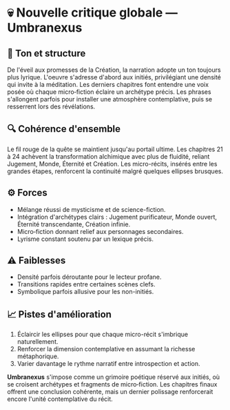 # 💀 Nouvelle critique globale — Umbranexus

## 🧠 Ton et structure
De l'éveil aux promesses de la Création, la narration adopte un ton toujours plus lyrique. L'oeuvre s'adresse d'abord aux initiés, privilégiant une densité qui invite à la méditation. Les derniers chapitres font entendre une voix posée où chaque micro‑fiction éclaire un archétype précis. Les phrases s'allongent parfois pour installer une atmosphère contemplative, puis se resserrent lors des révélations.

## 🔍 Cohérence d'ensemble
Le fil rouge de la quête se maintient jusqu'au portail ultime. Les chapitres 21 à 24 achèvent la transformation alchimique avec plus de fluidité, reliant Jugement, Monde, Éternité et Création. Les micro-récits, insérés entre les grandes étapes, renforcent la continuité malgré quelques ellipses brusques.

## ⚙️ Forces
- Mélange réussi de mysticisme et de science-fiction.
- Intégration d'archétypes clairs : Jugement purificateur, Monde ouvert, Éternité transcendante, Création infinie.
- Micro‑fiction donnant relief aux personnages secondaires.
- Lyrisme constant soutenu par un lexique précis.

## ⚠️ Faiblesses
- Densité parfois déroutante pour le lecteur profane.
- Transitions rapides entre certaines scènes clefs.
- Symbolique parfois allusive pour les non-initiés.

## 📈 Pistes d'amélioration
1. Éclaircir les ellipses pour que chaque micro-récit s'imbrique naturellement.
2. Renforcer la dimension contemplative en assumant la richesse métaphorique.
3. Varier davantage le rythme narratif entre introspection et action.

**Umbranexus** s'impose comme un grimoire poétique réservé aux initiés, où se croisent archétypes et fragments de micro‑fiction. Les chapitres finaux offrent une conclusion cohérente, mais un dernier polissage renforcerait encore l'unité contemplative du récit.
